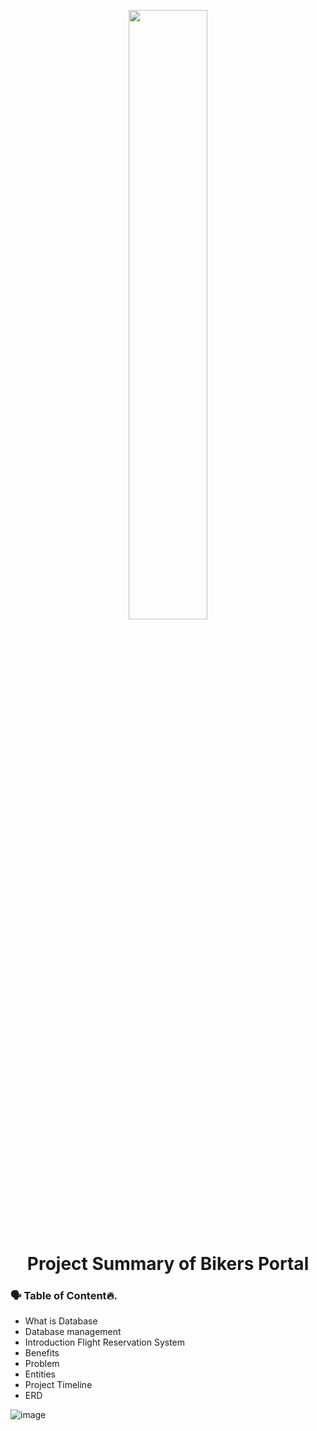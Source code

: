 <p align="center">
        <img src="https://user-images.githubusercontent.com/73386961/197333358-235dce74-e6fb-45a0-97e7-cd2f694bc801.png" width="50%" >
</p>

<h1 align="center"> Project Summary of Bikers Portal</h1>

### 🗣 Table of Content🔥.
- What is Database
- Database management
- Introduction Flight Reservation System
- Benefits
- Problem	
- Entities
- Project Timeline
- ERD



![image](https://user-images.githubusercontent.com/73386961/197333358-235dce74-e6fb-45a0-97e7-cd2f694bc801.png)
